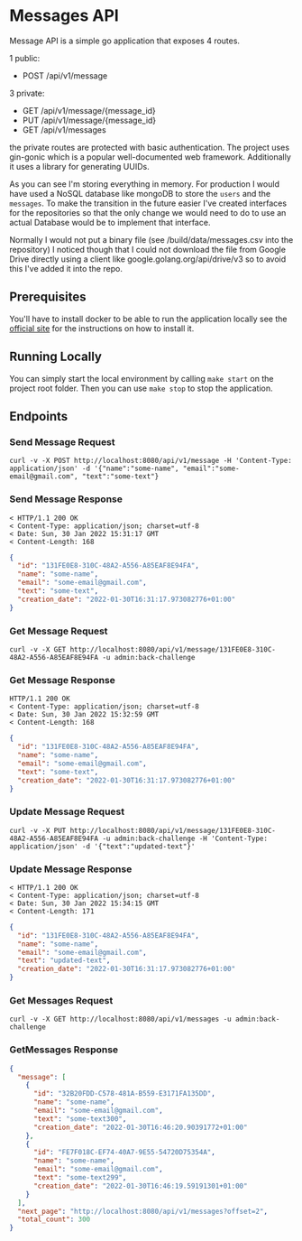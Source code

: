 # Messages API

Message API is a simple go application that exposes 4 routes.

1 public:

* POST /api/v1/message

3 private:

* GET /api/v1/message/{message_id}
* PUT /api/v1/message/{message_id}
* GET /api/v1/messages

the private routes are protected with basic authentication. The project uses gin-gonic which is a popular
well-documented web framework. Additionally it uses a library for generating UUIDs.


As you can see I'm storing everything in memory. For production I would have used a NoSQL database like mongoDB to
store the `users` and the `messages`. To make the transition in the future easier I've created interfaces for the repositories
so that the only change we would need to do to use an actual Database would be to implement that interface.

Normally I would not put a binary file (see /build/data/messages.csv into the repository) I noticed though that I could
not download the file from Google Drive directly using a client like google.golang.org/api/drive/v3 so to avoid this
I've added it into the repo.

## Prerequisites

You'll have to install docker to be able to run the application locally see
the [official site](https://docs.docker.com/get-docker/) for the instructions on how to install it.

## Running Locally

You can simply start the local environment by calling `make start` on the project root folder. Then you can
use `make stop` to stop the application.

## Endpoints

### Send Message Request

`curl -v -X POST http://localhost:8080/api/v1/message -H 'Content-Type: application/json' -d '{"name":"some-name", "email":"some-email@gmail.com", "text":"some-text"}`

### Send Message Response

```
< HTTP/1.1 200 OK
< Content-Type: application/json; charset=utf-8
< Date: Sun, 30 Jan 2022 15:31:17 GMT
< Content-Length: 168
```

```json
{
  "id": "131FE0E8-310C-48A2-A556-A85EAF8E94FA",
  "name": "some-name",
  "email": "some-email@gmail.com",
  "text": "some-text",
  "creation_date": "2022-01-30T16:31:17.973082776+01:00"
}
```

### Get Message Request

`curl -v -X GET http://localhost:8080/api/v1/message/131FE0E8-310C-48A2-A556-A85EAF8E94FA -u admin:back-challenge`

### Get Message Response

```
HTTP/1.1 200 OK
< Content-Type: application/json; charset=utf-8
< Date: Sun, 30 Jan 2022 15:32:59 GMT
< Content-Length: 168
```

```json
{
  "id": "131FE0E8-310C-48A2-A556-A85EAF8E94FA",
  "name": "some-name",
  "email": "some-email@gmail.com",
  "text": "some-text",
  "creation_date": "2022-01-30T16:31:17.973082776+01:00"
}
```

### Update Message Request

`curl -v -X PUT http://localhost:8080/api/v1/message/131FE0E8-310C-48A2-A556-A85EAF8E94FA -u admin:back-challenge -H 'Content-Type: application/json' -d '{"text":"updated-text"}'`

### Update Message Response

```
< HTTP/1.1 200 OK
< Content-Type: application/json; charset=utf-8
< Date: Sun, 30 Jan 2022 15:34:15 GMT
< Content-Length: 171
```

```json
{
  "id": "131FE0E8-310C-48A2-A556-A85EAF8E94FA",
  "name": "some-name",
  "email": "some-email@gmail.com",
  "text": "updated-text",
  "creation_date": "2022-01-30T16:31:17.973082776+01:00"
}
```

### Get Messages Request

`curl -v -X GET http://localhost:8080/api/v1/messages -u admin:back-challenge`

### GetMessages Response

```json
{
  "message": [
    {
      "id": "32B20FDD-C578-481A-B559-E3171FA135DD",
      "name": "some-name",
      "email": "some-email@gmail.com",
      "text": "some-text300",
      "creation_date": "2022-01-30T16:46:20.90391772+01:00"
    },
    {
      "id": "FE7F018C-EF74-40A7-9E55-54720D75354A",
      "name": "some-name",
      "email": "some-email@gmail.com",
      "text": "some-text299",
      "creation_date": "2022-01-30T16:46:19.59191301+01:00"
    }
  ],
  "next_page": "http://localhost:8080/api/v1/messages?offset=2",
  "total_count": 300
}
```